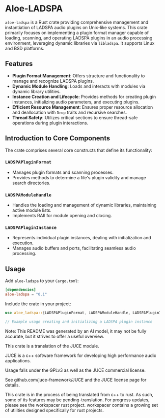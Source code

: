 # Aloe-LADSPA

`aloe-ladspa` is a Rust crate providing comprehensive management and instantiation of LADSPA audio plugins on Unix-like systems. This crate primarily focuses on implementing a plugin format manager capable of loading, scanning, and operating LADSPA plugins in an audio processing environment, leveraging dynamic libraries via `libladspa`. It supports Linux and BSD platforms.

## Features

- **Plugin Format Management**: Offers structure and functionality to manage and recognize LADSPA plugins.
- **Dynamic Module Handling**: Loads and interacts with modules via dynamic library utilities.
- **Instance Creation and Lifecycle**: Provides methods for creating plugin instances, initializing audio parameters, and executing plugins.
- **Efficient Resource Management**: Ensures proper resource allocation and deallocation with `Drop` traits and recursive searches.
- **Thread Safety**: Utilizes critical sections to ensure thread-safe operations during plugin interactions.

## Introduction to Core Components

The crate comprises several core constructs that define its functionality:

### `LADSPAPluginFormat`
- Manages plugin formats and scanning processes.
- Provides methods to determine a file's plugin validity and manage search directories.

### `LADSPAModuleHandle`
- Handles the loading and management of dynamic libraries, maintaining active module lists.
- Implements RAII for module opening and closing.

### `LADSPAPluginInstance`
- Represents individual plugin instances, dealing with initialization and execution.
- Manages audio buffers and ports, facilitating seamless audio processing.

## Usage
Add `aloe-ladspa` to your `Cargo.toml`:

```toml
[dependencies]
aloe-ladspa = "0.1"
```

Include the crate in your project:

```rust
use aloe_ladspa::{LADSPAPluginFormat, LADSPAModuleHandle, LADSPAPluginInstance};

// Example usage creating and initializing a LADSPA plugin instance
```

Note: This README was generated by an AI model, it may not be fully accurate, but it strives to offer a useful overview.

This crate is a translation of the JUCE module.

JUCE is a c++ software framework for developing high performance audio applications.

Usage falls under the GPLv3 as well as the JUCE commercial license.

See github.com/juce-framework/JUCE and the JUCE license page for details.

This crate is in the process of being translated from c++ to rust. As such, some of its features may be pending-translation. For progress updates, please see the workspacer rust project. workspacer contains a growing set of utilities designed specifically for rust projects.
